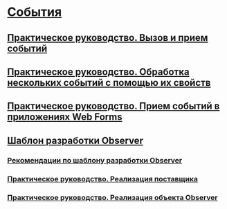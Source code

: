 # [События](index.md)
## [Практическое руководство. Вызов и прием событий](how-to-raise-and-consume-events.md)
## [Практическое руководство. Обработка нескольких событий с помощью их свойств](how-to-handle-multiple-events-using-event-properties.md)
## [Практическое руководство. Прием событий в приложениях Web Forms](how-to-consume-events-in-a-web-forms-application.md)
## [Шаблон разработки Observer](observer-design-pattern.md)
### [Рекомендации по шаблону разработки Observer](observer-design-pattern-best-practices.md)
### [Практическое руководство. Реализация поставщика](how-to-implement-a-provider.md)
### [Практическое руководство. Реализация объекта Observer](how-to-implement-an-observer.md)
